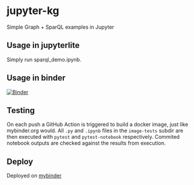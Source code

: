 # jupyter-kg
Simple Graph +  SparQL examples in Jupyter


## Usage in jupyterlite

Simply run sparql_demo.ipynb.

## Usage in binder

[![Binder](https://mybinder.org/badge_logo.svg)](https://mybinder.org/v2/gh/WWU-AMM/jupyter-kg/HEAD?labpath=index.ipynb)

## Testing

On each push a GitHub Action is triggered to build a docker image, just like mybinder.org would.
All `.py` and `.ipynb` files in the `image-tests` subdir are then executed with 
`pytest` and `pytest-notebook` respectively. Commited notebook outputs are checked against the results from
execution.

## Deploy

Deployed on [mybinder](https://mybinder.org/v2/gh/WWU-AMM/jupyter-kg/HEAD?labpath=example_01.ipynb)
